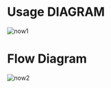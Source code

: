 # Usage DIAGRAM
![now1](https://user-images.githubusercontent.com/68370011/125195215-5da25180-e272-11eb-97ae-b6586b69af43.png)

# Flow Diagram
![now2](https://user-images.githubusercontent.com/68370011/125195211-59763400-e272-11eb-86c1-0ef8f15faafd.png)


